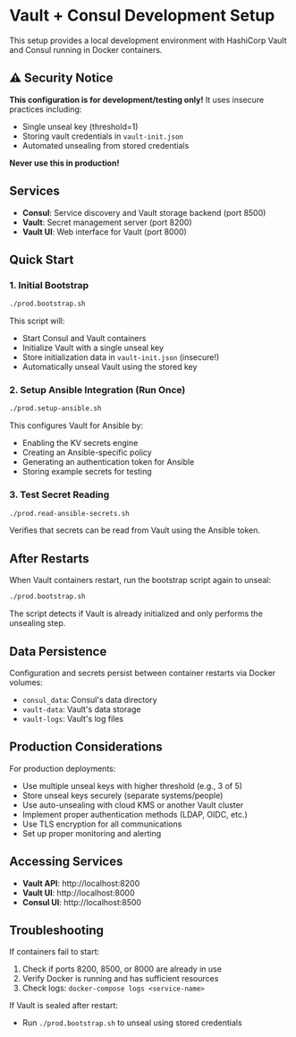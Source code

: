 # Vault + Consul Development Setup

This setup provides a local development environment with HashiCorp Vault and Consul running in Docker containers.

## ⚠️ Security Notice

**This configuration is for development/testing only!** It uses insecure practices including:
- Single unseal key (threshold=1)
- Storing vault credentials in `vault-init.json` 
- Automated unsealing from stored credentials

**Never use this in production!**

## Services

- **Consul**: Service discovery and Vault storage backend (port 8500)
- **Vault**: Secret management server (port 8200) 
- **Vault UI**: Web interface for Vault (port 8000)

## Quick Start

### 1. Initial Bootstrap
```bash
./prod.bootstrap.sh
```
This script will:
- Start Consul and Vault containers
- Initialize Vault with a single unseal key
- Store initialization data in `vault-init.json` (insecure!)
- Automatically unseal Vault using the stored key

### 2. Setup Ansible Integration (Run Once)
```bash
./prod.setup-ansible.sh
```
This configures Vault for Ansible by:
- Enabling the KV secrets engine
- Creating an Ansible-specific policy
- Generating an authentication token for Ansible
- Storing example secrets for testing

### 3. Test Secret Reading
```bash
./prod.read-ansible-secrets.sh
```
Verifies that secrets can be read from Vault using the Ansible token.

## After Restarts

When Vault containers restart, run the bootstrap script again to unseal:
```bash
./prod.bootstrap.sh
```

The script detects if Vault is already initialized and only performs the unsealing step.

## Data Persistence

Configuration and secrets persist between container restarts via Docker volumes:
- `consul_data`: Consul's data directory
- `vault-data`: Vault's data storage
- `vault-logs`: Vault's log files

## Production Considerations

For production deployments:
- Use multiple unseal keys with higher threshold (e.g., 3 of 5)
- Store unseal keys securely (separate systems/people)
- Use auto-unsealing with cloud KMS or another Vault cluster
- Implement proper authentication methods (LDAP, OIDC, etc.)
- Use TLS encryption for all communications
- Set up proper monitoring and alerting

## Accessing Services

- **Vault API**: http://localhost:8200
- **Vault UI**: http://localhost:8000  
- **Consul UI**: http://localhost:8500

## Troubleshooting

If containers fail to start:
1. Check if ports 8200, 8500, or 8000 are already in use
2. Verify Docker is running and has sufficient resources
3. Check logs: `docker-compose logs <service-name>`

If Vault is sealed after restart:
- Run `./prod.bootstrap.sh` to unseal using stored credentials
